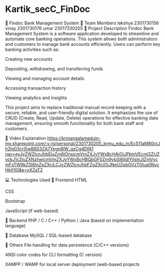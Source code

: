 # Kartik_secC_FinDoc
🏦 Findoc Bank Management System
👥 Team Members
lakshya 2301730156
vinay 2301730176
umar 23017330205
📌 Project Description
Findoc Bank Management System is a software application developed to streamline and automate core banking operations. This system allows both administrators and customers to manage bank accounts efficiently. Users can perform key banking activities such as:

Creating new accounts

Depositing, withdrawing, and transferring funds

Viewing and managing account details

Accessing transaction history

Viewing analytics and insights

This project aims to replace traditional manual record-keeping with a secure, reliable, and user-friendly digital solution. It emphasizes the use of CRUD (Create, Read, Update, Delete) operations for effective banking data management, ensuring smooth functionality for both bank staff and customers.

🎥 Video Explanation
https://krmangalameduin-my.sharepoint.com/:v:/g/personal/2301730205_krmu_edu_in/Ec511aM80ctJh2lq03crI5wB8S3ZA7Yegn8lW_gzCg4DfA?nav=eyJyZWZlcnJhbEluZm8iOnsicmVmZXJyYWxBcHAiOiJPbmVEcml2ZUZvckJ1c2luZXNzIiwicmVmZXJyYWxBcHBQbGF0Zm9ybSI6IldlYiIsInJlZmVycmFsTW9kZSI6InZpZXciLCJyZWZlcnJhbFZpZXciOiJNeUZpbGVzTGlua0NvcHkifX0&e=xXZaT2

💻 Technologies Used
🔹 Frontend
HTML

CSS

Bootstrap

JavaScript (if web-based)

🔹 Backend
PHP / C / C++ / Python / Java (based on implementation language)

🔹 Database
MySQL / SQL-based database

🔹 Others
File handling for data persistence (C/C++ versions)

ANSI color codes for CLI formatting (C version)

XAMPP / WAMP for local server deployment (web-based projects
